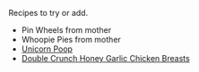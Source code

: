 Recipes to try or add.

- Pin Wheels from mother
- Whoopie Pies from mother
- [Unicorn Poop](http://www.instructables.com/id/Unicorn-Poop/)
- [Double Crunch Honey Garlic Chicken Breasts](http://www.reddit.com/r/food/comments/26jdxy/double_crunch_honey_garlic_chicken_breasts/)
